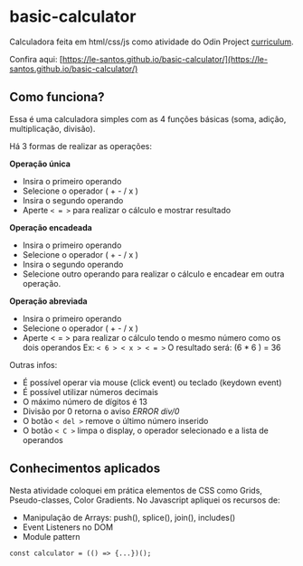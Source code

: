 # basic-calculator
Calculadora feita em html/css/js como atividade do Odin Project [curriculum](https://www.theodinproject.com/courses/web-development-101/lessons/calculator).

Confira aqui: [https://le-santos.github.io/basic-calculator/](https://le-santos.github.io/basic-calculator/)

## Como funciona?

Essa é uma calculadora simples com as 4 funções básicas (soma, adição, multiplicação, divisão).

Há 3 formas de realizar as operações:

**Operação única**
- Insira o primeiro operando
- Selecione o operador ( + - / x )
- Insira o segundo operando
- Aperte `< = >` para realizar o cálculo e mostrar resultado

**Operação encadeada**
- Insira o primeiro operando
- Selecione o operador ( + - / x )
- Insira o segundo operando
- Selecione outro operando para realizar o cálculo e encadear em outra operação.

**Operação abreviada**
- Insira o primeiro operando
- Selecione o operador ( + - / x )
- Aperte < = > para realizar o cálculo tendo o mesmo número como os dois operandos
Ex: `< 6 > < x > < = >` O resultado será: (6 * 6 ) = 36 


Outras infos:
- É possível operar via mouse (click event) ou teclado (keydown event)
- É possível utilizar números decimais
- O máximo número de dígitos é 13
- Divisão por 0 retorna o aviso *ERROR div/0*
- O botão `< del >` remove o último número inserido
- O botão `< C >` limpa o display, o operador selecionado e a lista de operandos


## Conhecimentos aplicados
Nesta atividade coloquei em prática elementos de CSS como Grids, Pseudo-classes, Color Gradients.
No Javascript apliquei os recursos de: 
- Manipulação de Arrays: push(), splice(), join(), includes()
- Event Listeners no DOM
- Module pattern 
```
const calculator = (() => {...})();
```
